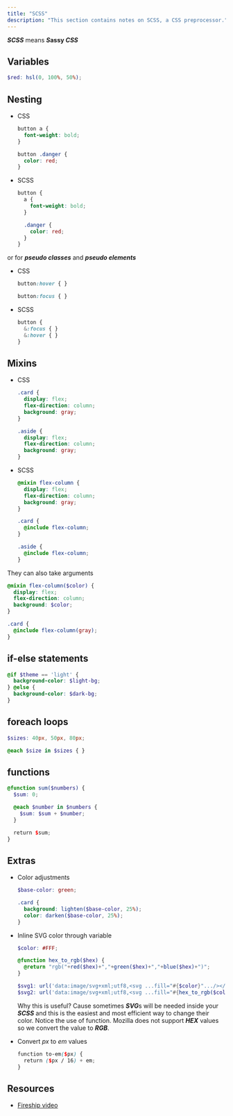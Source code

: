 ```yaml
---
title: "SCSS"
description: "This section contains notes on SCSS, a CSS preprocessor."
---
```


***SCSS*** means ***S*assy *CSS***

## Variables

```scss
$red: hsl(0, 100%, 50%);
```

## Nesting

- CSS

  ```css
  button a {
    font-weight: bold;
  }

  button .danger {
    color: red;
  }
  ```

- SCSS

  ```scss
  button {
    a {
      font-weight: bold;
    }

    .danger {
      color: red;
    }
  }
  ```

or for ***pseudo classes*** and ***pseudo elements***

- CSS

  ```css
  button:hover { }

  button:focus { }
  ```

- SCSS

  ```scss
  button {
    &:focus { }
    &:hover { }
  }
  ```

## Mixins

- CSS

  ```css
  .card {
    display: flex;
    flex-direction: column;
    background: gray;
  }

  .aside {
    display: flex;
    flex-direction: column;
    background: gray;
  }
  ```

- SCSS

  ```scss
  @mixin flex-column {
    display: flex;
    flex-direction: column;
    background: gray;
  }

  .card {
    @include flex-column;
  }

  .aside {
    @include flex-column;
  }
  ```

They can also take arguments

```scss
@mixin flex-column($color) {
  display: flex;
  flex-direction: column;
  background: $color;
}

.card {
  @include flex-column(gray);
}
```

## if-else statements

```scss
@if $theme == 'light' {
  background-color: $light-bg;
} @else {
  background-color: $dark-bg;
}
```

## foreach loops

```scss
$sizes: 40px, 50px, 80px;

@each $size in $sizes { }
```

## functions

```scss
@function sum($numbers) {
  $sum: 0;

  @each $number in $numbers {
    $sum: $sum + $number;
  }

  return $sum;
}
```

## Extras

- Color adjustments

  ```scss
  $base-color: green;

  .card {
    background: lighten($base-color, 25%);
    color: darken($base-color, 25%);
  }
  ```

- Inline SVG color through variable

  ```scss
  $color: #FFF;

  @function hex_to_rgb($hex) {
    @return "rgb("+red($hex)+","+green($hex)+","+blue($hex)+")";
  }

  $svg1: url('data:image/svg+xml;utf8,<svg ...fill="#{$color}".../></svg>');
  $svg2: url('data:image/svg+xml;utf8,<svg ...fill="#{hex_to_rgb($color)}".../></svg>');
  ```

  Why this is useful? Cause sometimes ***SVG***s will be needed inside your ***SCSS*** and this is the easiest and most efficient way to change their color.
  Notice the use of function. Mozilla does not support ***HEX*** values so we convert the value to ***RGB***.
- Convert *px* to *em* values

  ```scss
  function to-em($px) {
    return ($px / 16) + em;
  }
  ```

## Resources

- [Fireship video](https://youtu.be/akDIJa0AP5c)
